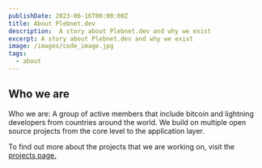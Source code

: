 ```yaml
---
publishDate: 2023-06-16T00:00:00Z
title: About Plebnet.dev
description:  A story about Plebnet.dev and why we exist
excerpt: A story about Plebnet.dev and why we exist
image: /images/code_image.jpg
tags:
  - about
---
```


## Who we are

Who we are: A group of active members that include bitcoin and lightning developers from countries around the world. We build on multiple open source projects from the core level to the application layer.

To find out more about the projects that we are working on, visit the [projects page.](/projects)


